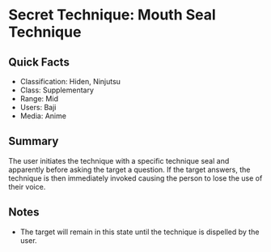 # Secret Technique: Mouth Seal Technique

## Quick Facts
- Classification: Hiden, Ninjutsu
- Class: Supplementary
- Range: Mid
- Users: Baji
- Media: Anime

## Summary
The user initiates the technique with a specific technique seal and apparently before asking the target a question. If the target answers, the technique is then immediately invoked causing the person to lose the use of their voice.

## Notes
- The target will remain in this state until the technique is dispelled by the user.
